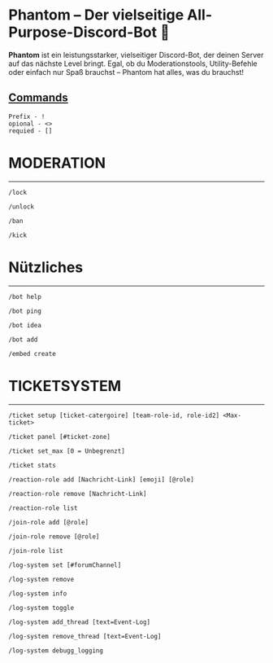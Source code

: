 # Phantom – Der vielseitige All-Purpose-Discord-Bot 👻

**Phantom** ist ein leistungsstarker, vielseitiger Discord-Bot, der deinen Server auf das nächste Level bringt. Egal, ob du Moderationstools, Utility-Befehle oder einfach nur Spaß brauchst – Phantom hat alles, was du brauchst!

## [Commands](https://9bezzo.github.io/Phantom-Commands/)


```
Prefix - !
opional - <> 
requied - []
```

# MODERATION
---

```
/lock
```
```
/unlock
```
```
/ban
```
```
/kick
```
# Nützliches
---
```
/bot help
```
```
/bot ping
```
```
/bot idea
```
```
/bot add
```
```
/embed create
```

# TICKETSYSTEM
---

```
/ticket setup [ticket-catergoire] [team-role-id, role-id2] <Max-ticket>
```
```
/ticket panel [#ticket-zone]
```
```
/ticket set_max [0 = Unbegrenzt]
```
```
/ticket stats
```
```
/reaction-role add [Nachricht-Link] [emoji] [@role]
```
```
/reaction-role remove [Nachricht-Link]
```
```
/reaction-role list
```
```
/join-role add [@role]
```
```
/join-role remove [@role]
```
```
/join-role list
```
```
/log-system set [#forumChannel]
```
```
/log-system remove
```
```
/log-system info
```
```
/log-system toggle
```
```
/log-system add_thread [text=Event-Log]
```
```
/log-system remove_thread [text=Event-Log]
```
```
/log-system debugg_logging
```
